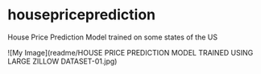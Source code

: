 # housepriceprediction
House Price Prediction Model trained on some states of the US

![My Image](readme/HOUSE PRICE PREDICTION MODEL TRAINED USING LARGE ZILLOW DATASET-01.jpg)

